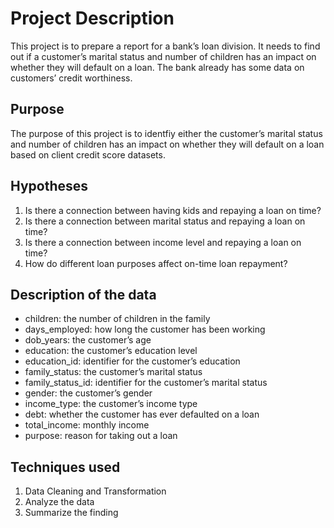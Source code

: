 # Project Description

This project is to prepare a report for a bank’s loan division. It needs to find out if a customer’s marital status and number of children has an impact on whether they will default on a loan. The bank already has some data on customers’ credit worthiness.

## Purpose

The purpose of this project is to identfiy either the customer’s marital status and number of children has an impact on whether they will default on a loan based on client credit score datasets.

## Hypotheses

1. Is there a connection between having kids and repaying a loan on time?
2. Is there a connection between marital status and repaying a loan on time?
3. Is there a connection between income level and repaying a loan on time?
4. How do different loan purposes affect on-time loan repayment?

## Description of the data

+ children: the number of children in the family
+ days_employed: how long the customer has been working
+ dob_years: the customer’s age
+ education: the customer’s education level
+ education_id: identifier for the customer’s education
+ family_status: the customer’s marital status
+ family_status_id: identifier for the customer’s marital status
+ gender: the customer’s gender
+ income_type: the customer’s income type
+ debt: whether the customer has ever defaulted on a loan
+ total_income: monthly income
+ purpose: reason for taking out a loan

## Techniques used
1. Data Cleaning and Transformation
2. Analyze the data
3. Summarize the finding

